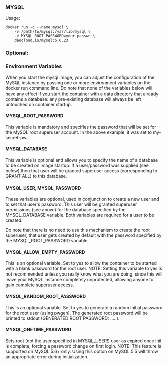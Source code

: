 ### MYSQL

Usage:

    docker run -d --name mysql \
        -v /path/to/mysql:/var/lib/mysql \
        -e MYSQL_ROOT_PASSWORD=your_passwd \
        daocloud.io/mysql:5.6.23


### Optional:
### Environment Variables

When you start the mysql image, you can adjust the configuration of the MySQL instance by passing one or more environment variables on the docker run command line. Do note that none of the variables below will have any effect if you start the container with a data directory that already contains a database: any pre-existing database will always be left untouched on container startup.

#### MYSQL_ROOT_PASSWORD
This variable is mandatory and specifies the password that will be set for the MySQL root superuser account. In the above example, it was set to my-secret-pw.

#### MYSQL_DATABASE
This variable is optional and allows you to specify the name of a database to be created on image startup. If a user/password was supplied (see below) then that user will be granted superuser access (corresponding to GRANT ALL) to this database.

#### MYSQL_USER, MYSQL_PASSWORD
These variables are optional, used in conjunction to create a new user and to set that user's password. This user will be granted superuser permissions (see above) for the database specified by the MYSQL_DATABASE variable. Both variables are required for a user to be created.

Do note that there is no need to use this mechanism to create the root superuser, that user gets created by default with the password specified by the MYSQL_ROOT_PASSWORD variable.

#### MYSQL_ALLOW_EMPTY_PASSWORD
This is an optional variable. Set to yes to allow the container to be started with a blank password for the root user. NOTE: Setting this variable to yes is not recommended unless you really know what you are doing, since this will leave your MySQL instance completely unprotected, allowing anyone to gain complete superuser access.

#### MYSQL_RANDOM_ROOT_PASSWORD
This is an optional variable. Set to yes to generate a random initial password for the root user (using pwgen). The generated root password will be printed to stdout (GENERATED ROOT PASSWORD: .....).

#### MYSQL_ONETIME_PASSWORD
Sets root (not the user specified in MYSQL_USER!) user as expired once init is complete, forcing a password change on first login. NOTE: This feature is supported on MySQL 5.6+ only. Using this option on MySQL 5.5 will throw an appropriate error during initialization.